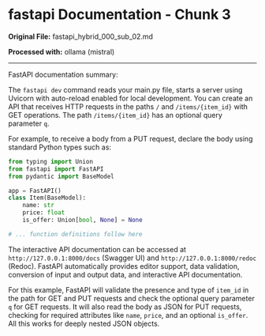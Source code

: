 # fastapi Documentation - Chunk 3

**Original File:** fastapi_hybrid_000_sub_02.md

**Processed with:** ollama (mistral)

---

 FastAPI documentation summary:

The `fastapi dev` command reads your main.py file, starts a server using Uvicorn with auto-reload enabled for local development. You can create an API that receives HTTP requests in the paths `/` and `/items/{item_id}` with GET operations. The path `/items/{item_id}` has an optional query parameter `q`.

For example, to receive a body from a PUT request, declare the body using standard Python types such as:

```python
from typing import Union
from fastapi import FastAPI
from pydantic import BaseModel

app = FastAPI()
class Item(BaseModel):
    name: str
    price: float
    is_offer: Union[bool, None] = None

# ... function definitions follow here
```

The interactive API documentation can be accessed at `http://127.0.0.1:8000/docs` (Swagger UI) and `http://127.0.0.1:8000/redoc` (Redoc). FastAPI automatically provides editor support, data validation, conversion of input and output data, and interactive API documentation.

For this example, FastAPI will validate the presence and type of `item_id` in the path for GET and PUT requests and check the optional query parameter `q` for GET requests. It will also read the body as JSON for PUT requests, checking for required attributes like `name`, `price`, and an optional `is_offer`. All this works for deeply nested JSON objects.